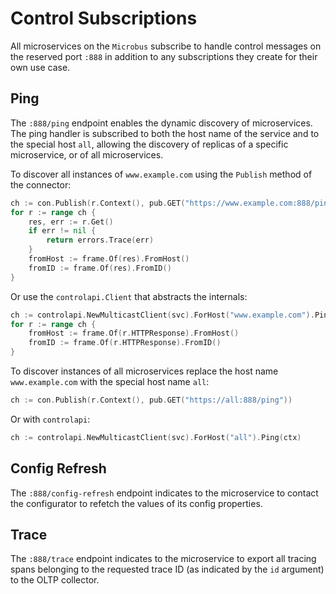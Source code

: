 # Control Subscriptions

All microservices on the `Microbus` subscribe to handle control messages on the reserved port `:888` in addition to any subscriptions they create for their own use case.

## Ping

The `:888/ping` endpoint enables the dynamic discovery of microservices. The ping handler is subscribed to both the host name of the service and to the special host `all`, allowing the discovery of replicas of a specific microservice, or of all microservices.

To discover all instances of `www.example.com` using the `Publish` method of the connector:

```go
ch := con.Publish(r.Context(), pub.GET("https://www.example.com:888/ping"))
for r := range ch {
    res, err := r.Get()
    if err != nil {
        return errors.Trace(err)
    }
    fromHost := frame.Of(res).FromHost()
    fromID := frame.Of(res).FromID()
}
```

Or use the `controlapi.Client` that abstracts the internals:

```go
ch := controlapi.NewMulticastClient(svc).ForHost("www.example.com").Ping(ctx)
for r := range ch {
    fromHost := frame.Of(r.HTTPResponse).FromHost()
    fromID := frame.Of(r.HTTPResponse).FromID()
}
```

To discover instances of all microservices replace the host name `www.example.com` with the special host name `all`:

```go
ch := con.Publish(r.Context(), pub.GET("https://all:888/ping"))
```

Or with `controlapi`:

```go
ch := controlapi.NewMulticastClient(svc).ForHost("all").Ping(ctx)
```

## Config Refresh

The `:888/config-refresh` endpoint indicates to the microservice to contact the configurator to refetch the values of its config properties.

## Trace

The `:888/trace` endpoint indicates to the microservice to export all tracing spans belonging to the requested trace ID (as indicated by the `id` argument) to the OLTP collector.
